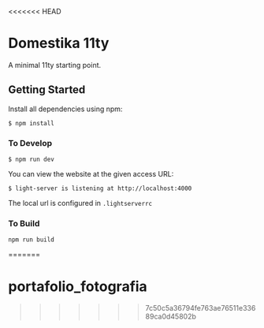 <<<<<<< HEAD
# Domestika 11ty

A minimal 11ty starting point.

## Getting Started

Install all dependencies using npm:

```
$ npm install
```

### To Develop

```
$ npm run dev
```

You can view the website at the given access URL:

```
$ light-server is listening at http://localhost:4000
```

The local url is configured in `.lightserverrc`

### To Build

```
npm run build
```
=======
# portafolio_fotografia
>>>>>>> 7c50c5a36794fe763ae76511e33689ca0d45802b

